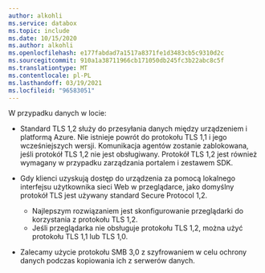 ```yaml
---
author: alkohli
ms.service: databox
ms.topic: include
ms.date: 10/15/2020
ms.author: alkohli
ms.openlocfilehash: e177fabdad7a1517a8371fe1d3483cb5c9310d2c
ms.sourcegitcommit: 910a1a38711966cb171050db245fc3b22abc8c5f
ms.translationtype: MT
ms.contentlocale: pl-PL
ms.lasthandoff: 03/19/2021
ms.locfileid: "96583051"
---
```

W przypadku danych w locie:

- Standard TLS 1,2 służy do przesyłania danych między urządzeniem i platformą Azure. Nie istnieje powrót do protokołu TLS 1,1 i jego wcześniejszych wersji. Komunikacja agentów zostanie zablokowana, jeśli protokół TLS 1,2 nie jest obsługiwany. Protokół TLS 1,2 jest również wymagany w przypadku zarządzania portalem i zestawem SDK.
- Gdy klienci uzyskują dostęp do urządzenia za pomocą lokalnego interfejsu użytkownika sieci Web w przeglądarce, jako domyślny protokół TLS jest używany standard Secure Protocol 1,2.

    - Najlepszym rozwiązaniem jest skonfigurowanie przeglądarki do korzystania z protokołu TLS 1,2.
    - Jeśli przeglądarka nie obsługuje protokołu TLS 1,2, można użyć protokołu TLS 1,1 lub TLS 1,0.
- Zalecamy użycie protokołu SMB 3,0 z szyfrowaniem w celu ochrony danych podczas kopiowania ich z serwerów danych.
